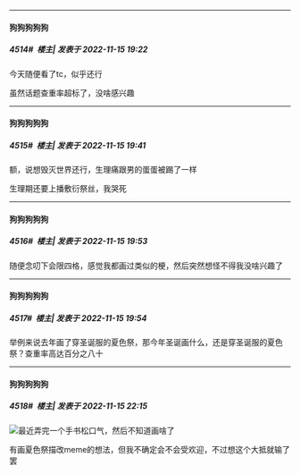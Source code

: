 

*****

####  狗狗狗狗狗  
##### 4514#         楼主| 发表于 2022-11-15 19:22

今天随便看了tc，似乎还行

虽然话题查重率超标了，没啥感兴趣



*****

####  狗狗狗狗狗  
##### 4515#         楼主| 发表于 2022-11-15 19:41

额，说想毁灭世界还行，生理痛跟男的蛋蛋被踢了一样

生理期还要上播敷衍祭丝，我哭死



*****

####  狗狗狗狗狗  
##### 4516#         楼主| 发表于 2022-11-15 19:53

随便念叨下会限四格，感觉我都画过类似的梗，然后突然想怪不得我没啥兴趣了



*****

####  狗狗狗狗狗  
##### 4517#         楼主| 发表于 2022-11-15 19:54

举例来说去年画了穿圣诞服的夏色祭，那今年圣诞画什么，还是穿圣诞服的夏色祭？查重率高达百分之八十



*****

####  狗狗狗狗狗  
##### 4518#         楼主| 发表于 2022-11-15 22:15

<img src="https://static.saraba1st.com/image/smiley/face2017/007.png" referrerpolicy="no-referrer">最近弄完一个手书松口气，然后不知道画啥了

有画夏色祭描改meme的想法，但我不确定会不会受欢迎，不过想这个大抵就输了罢


